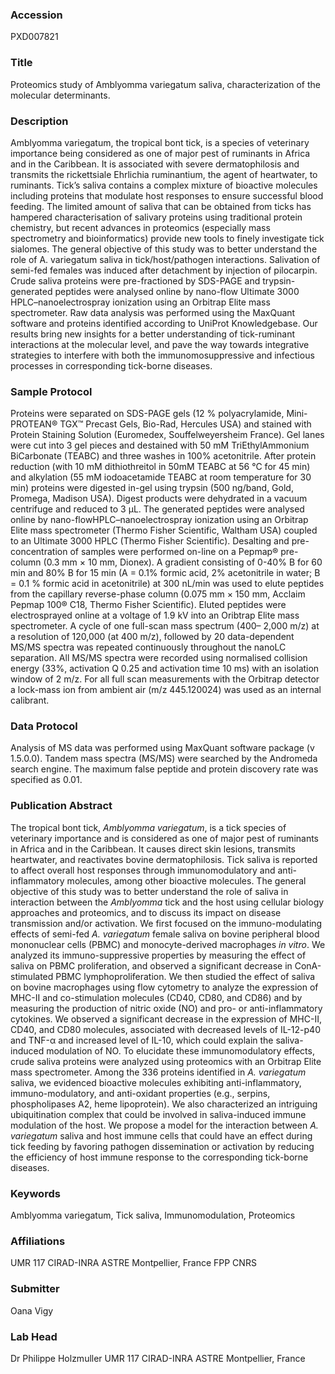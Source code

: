 ### Accession
PXD007821

### Title
Proteomics study of Amblyomma variegatum saliva, characterization of the molecular determinants.

### Description
Amblyomma variegatum, the tropical bont tick, is a species of veterinary importance being considered as one of major pest of ruminants in Africa and in the Caribbean. It is associated with severe dermatophilosis and transmits the rickettsiale Ehrlichia ruminantium, the agent of heartwater, to ruminants. Tick’s saliva contains a complex mixture of bioactive molecules including proteins that modulate host responses to ensure successful blood feeding. The limited amount of saliva that can be obtained from ticks has hampered characterisation of salivary proteins using traditional protein chemistry, but recent advances in proteomics (especially mass spectrometry and bioinformatics) provide new tools to finely investigate tick sialomes. The general objective of this study was to better understand the role of A. variegatum saliva in tick/host/pathogen interactions. Salivation of semi-fed females was induced after detachment by injection of pilocarpin. Crude saliva proteins were pre-fractioned by SDS-PAGE and trypsin-generated peptides were analysed online by nano-flow Ultimate 3000 HPLC–nanoelectrospray ionization using an Orbitrap Elite mass spectrometer. Raw data analysis was performed using the MaxQuant software and proteins identified according to UniProt Knowledgebase. Our results bring new insights for a better understanding of tick-ruminant interactions at the molecular level, and pave the way towards integrative strategies to interfere with both the immunomosuppressive and infectious processes in corresponding tick-borne diseases.

### Sample Protocol
Proteins were separated on SDS-PAGE gels (12 % polyacrylamide, Mini-PROTEAN® TGX™ Precast Gels, Bio-Rad, Hercules USA) and stained with Protein Staining Solution (Euromedex, Souffelweyersheim France). Gel lanes were cut into 3 gel pieces and destained with 50 mM TriEthylAmmonium BiCarbonate (TEABC) and three washes in 100% acetonitrile. After protein reduction (with 10 mM dithiothreitol in 50mM TEABC at 56 °C for 45 min) and alkylation (55 mM iodoacetamide TEABC at room temperature for 30 min) proteins were digested in-gel using trypsin (500 ng/band, Gold, Promega, Madison USA). Digest products were dehydrated in a vacuum centrifuge and reduced to 3 μL. The generated peptides were analysed online by nano-flowHPLC–nanoelectrospray ionization using an Orbitrap Elite mass spectrometer (Thermo Fisher Scientific, Waltham USA) coupled to an Ultimate 3000 HPLC (Thermo Fisher Scientific). Desalting and pre-concentration of samples were performed on-line on a Pepmap® pre-column (0.3 mm × 10 mm, Dionex). A gradient consisting of 0-40% B for 60 min and 80% B for 15 min (A = 0.1% formic acid, 2% acetonitrile in water; B = 0.1 % formic acid in acetonitrile) at 300 nL/min was used to elute peptides from the capillary reverse-phase column (0.075 mm × 150 mm, Acclaim Pepmap 100® C18, Thermo Fisher Scientific). Eluted peptides were electrosprayed online at a voltage of 1.9 kV into an Oribtrap Elite mass spectrometer. A cycle of one full-scan mass spectrum (400– 2,000 m/z) at a resolution of 120,000 (at 400 m/z), followed by 20 data-dependent MS/MS spectra was repeated continuously throughout the nanoLC separation. All MS/MS spectra were recorded using normalised collision energy (33%, activation Q 0.25 and activation time 10 ms) with an isolation window of 2 m/z. For all full scan measurements with the Orbitrap detector a lock-mass ion from ambient air (m/z 445.120024) was used as an internal calibrant.

### Data Protocol
Analysis of MS data was performed using MaxQuant software package (v 1.5.0.0). Tandem mass spectra (MS/MS) were searched by the Andromeda search engine. The maximum false peptide and protein discovery rate was specified as 0.01.

### Publication Abstract
The tropical bont tick, <i>Amblyomma variegatum</i>, is a tick species of veterinary importance and is considered as one of major pest of ruminants in Africa and in the Caribbean. It causes direct skin lesions, transmits heartwater, and reactivates bovine dermatophilosis. Tick saliva is reported to affect overall host responses through immunomodulatory and anti-inflammatory molecules, among other bioactive molecules. The general objective of this study was to better understand the role of saliva in interaction between the <i>Amblyomma</i> tick and the host using cellular biology approaches and proteomics, and to discuss its impact on disease transmission and/or activation. We first focused on the immuno-modulating effects of semi-fed <i>A. variegatum</i> female saliva on bovine peripheral blood mononuclear cells (PBMC) and monocyte-derived macrophages <i>in vitro</i>. We analyzed its immuno-suppressive properties by measuring the effect of saliva on PBMC proliferation, and observed a significant decrease in ConA-stimulated PBMC lymphoproliferation. We then studied the effect of saliva on bovine macrophages using flow cytometry to analyze the expression of MHC-II and co-stimulation molecules (CD40, CD80, and CD86) and by measuring the production of nitric oxide (NO) and pro- or anti-inflammatory cytokines. We observed a significant decrease in the expression of MHC-II, CD40, and CD80 molecules, associated with decreased levels of IL-12-p40 and TNF-&#x3b1; and increased level of IL-10, which could explain the saliva-induced modulation of NO. To elucidate these immunomodulatory effects, crude saliva proteins were analyzed using proteomics with an Orbitrap Elite mass spectrometer. Among the 336 proteins identified in <i>A. variegatum</i> saliva, we evidenced bioactive molecules exhibiting anti-inflammatory, immuno-modulatory, and anti-oxidant properties (e.g., serpins, phospholipases A2, heme lipoprotein). We also characterized an intriguing ubiquitination complex that could be involved in saliva-induced immune modulation of the host. We propose a model for the interaction between <i>A. variegatum</i> saliva and host immune cells that could have an effect during tick feeding by favoring pathogen dissemination or activation by reducing the efficiency of host immune response to the corresponding tick-borne diseases.

### Keywords
Amblyomma variegatum, Tick saliva, Immunomodulation, Proteomics

### Affiliations
UMR 117 CIRAD-INRA ASTRE Montpellier, France
FPP CNRS

### Submitter
Oana Vigy

### Lab Head
Dr Philippe Holzmuller
UMR 117 CIRAD-INRA ASTRE Montpellier, France



